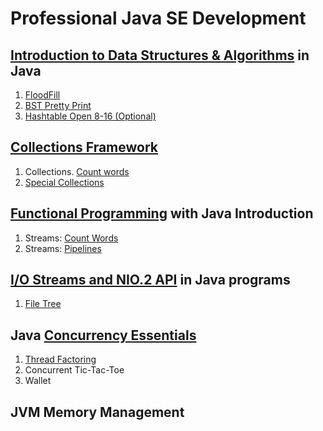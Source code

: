 # Professional Java SE Development
## [Introduction to Data Structures & Algorithms](https://github.com/pp8a/Professional_Java_SE_Development/tree/main/Data_Structures_%26_Algorithms) in Java 
1. [FloodFill](https://github.com/pp8a/Professional_Java_SE_Development/tree/main/Data_Structures_%26_Algorithms/flood-fill)
2. [BST Pretty Print](https://github.com/pp8a/Professional_Java_SE_Development/tree/main/Data_Structures_%26_Algorithms/bst-pretty-print)
3. [Hashtable Open 8-16 (Optional)](https://github.com/pp8a/Professional_Java_SE_Development/tree/main/Data_Structures_%26_Algorithms/hashtable-open-8-16)
## [Collections Framework](https://github.com/pp8a/Professional_Java_SE_Development/tree/main/Collections%20Framework)
1. Collections. [Count words](https://github.com/pp8a/Professional_Java_SE_Development/tree/main/Collections%20Framework/collections-count-words)
2. [Special Collections](https://github.com/pp8a/Professional_Java_SE_Development/tree/main/Collections%20Framework/special-collections)
## [Functional Programming](https://github.com/pp8a/Professional_Java_SE_Development/tree/main/Functional%20Programming) with Java Introduction
1. Streams: [Count Words](https://github.com/pp8a/Professional_Java_SE_Development/tree/main/Functional%20Programming/streams-count-words)
2. Streams: [Pipelines](https://github.com/pp8a/Professional_Java_SE_Development/tree/main/Functional%20Programming/streams-pipelines)
## [I/O Streams and NIO.2 API](https://github.com/pp8a/Professional_Java_SE_Development/tree/main/I_O%20Streams%20and%20the%20NIO.2%20API/) in Java programs
1. [File Tree](https://github.com/pp8a/Professional_Java_SE_Development/tree/main/I_O%20Streams%20and%20the%20NIO.2%20API/file-tree)
## Java [Concurrency Essentials](https://github.com/pp8a/Professional_Java_SE_Development/tree/main/Java%20Concurrency%20Essentials)
1. [Thread Factoring](https://github.com/pp8a/Professional_Java_SE_Development/tree/main/Java%20Concurrency%20Essentials/thread-factoring)
2. Concurrent Tic-Tac-Toe
3. Wallet
## JVM Memory Management
